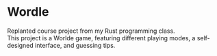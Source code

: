 # Wordle
Replanted course project from my Rust programming class. <br />
This project is a Worlde game, featuring different playing modes, a self-designed interface, and guessing tips.
